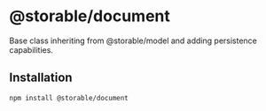 # @storable/document

Base class inheriting from @storable/model and adding persistence capabilities.

## Installation

```
npm install @storable/document
```
